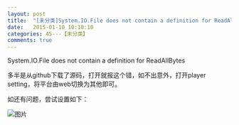 ```yaml
---
layout: post
title:  "[未分类]System.IO.File does not contain a definition for ReadAllBytes"
date:   2015-01-10 10:10:10
categories: 45---【未分类】
comments: true
---
```


System.IO.File does not contain a definition for ReadAllBytes

多半是从github下载了源码，打开就报这个错，如不出意外，打开player setting，将平台由web切换为其他即可。

如还有问题，尝试设置如下：

![图片](http://owk5gjdrg.bkt.clouddn.com/0066github%E4%B8%8B%E8%BD%BD%E5%B7%A5%E7%A8%8B%E6%89%93%E5%BC%80%E6%8A%A5%E9%94%99.png)